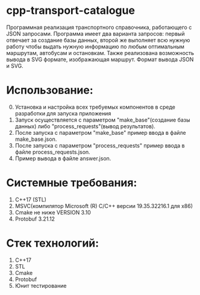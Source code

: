 # cpp-transport-catalogue
Программная реализация транспортного справочника, работающего с JSON запросами. Программа имеет два варианта запросов: первый отвечает за создание базы данных, второй же выполняет всю нужную работу чтобы выдать нужную информацию по любым оптимальным маршрутам, автобусам и остановкам. Также реализована возможность вывода в SVG формате, изображающая маршрут. Формат вывода JSON и SVG.

# Использование:
0. Установка и настройка всех требуемых компонентов в среде разработки для запуска приложения
1. Запуск осуществляется с параметром "make_base"(создание базы данных) либо "process_requests"(вывод результатов).
2. После запуска с параметром "make_base" пример ввода в файле make_base.json.
3. После запуска с параметром "process_requests" пример ввода в файле process_requests.json.
4. Пример вывода в файле answer.json.

# Системные требования:
1. C++17 (STL)
2. MSVC(компилятор Microsoft (R) C/C++ версии 19.35.32216.1 для x86)
3. Cmake не ниже VERSION 3.10
4. Protobuf 3.21.12

# Стек технологий:
1. C++17
2. STL
3. Cmake
4. Protobuf
5. Юнит тестирование

